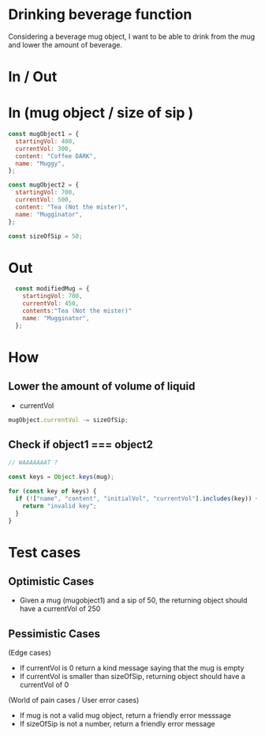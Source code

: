 # Drinking beverage function

Considering a beverage mug object, I want to be able to drink from the mug and lower the amount of beverage.

# In / Out

# In (mug object / size of sip )

```jsx
const mugObject1 = {
  startingVol: 400,
  currentVol: 300,
  content: "Coffee DARK",
  name: "Muggy",
};

const mugObject2 = {
  startingVol: 700,
  currentVol: 500,
  content: "Tea (Not the mister)",
  name: "Mugginator",
};
```

```jsx
const sizeOfSip = 50;
```

# Out

```jsx
  const modifiedMug = {
    startingVol: 700,
    currentVol: 450,
    contents:"Tea (Not the mister)"
    name: "Mugginator",
  };
```

# How

## Lower the amount of volume of liquid

- currentVol

```jsx
mugObject.currentVol -= sizeOfSip;
```

## Check if object1 === object2

```jsx
// WAAAAAAAT ?

const keys = Object.keys(mug);

for (const key of keys) {
  if (!["name", "content", "initialVol", "currentVol"].includes(key)) {
    return "invalid key";
  }
}
```

# Test cases

## Optimistic Cases

- Given a mug (mugobject1) and a sip of 50, the returning object should have a currentVol of 250

## Pessimistic Cases

(Edge cases)

- If currentVol is 0 return a kind message saying that the mug is empty
- If currentVol is smaller than sizeOfSip, returning object should have a currentVol of 0

(World of pain cases / User error cases)

- If mug is not a valid mug object, return a friendly error messsage
- If sizeOfSip is not a number, return a friendly error message
